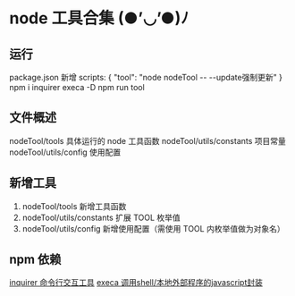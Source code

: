 # node 工具合集 (●’◡’●)ﾉ

## 运行
package.json 新增 scripts: { "tool": "node nodeTool -- --update强制更新" }
npm i inquirer execa -D
npm run tool

## 文件概述
nodeTool/tools 具体运行的 node 工具函数
nodeTool/utils/constants 项目常量
nodeTool/utils/config 使用配置

## 新增工具
1. nodeTool/tools 新增工具函数
2. nodeTool/utils/constants 扩展 TOOL 枚举值
3. nodeTool/utils/config 新增使用配置（需使用 TOOL 内枚举值做为对象名）

## npm 依赖
[inquirer 命令行交互工具](https://github.com/SBoudrias/Inquirer.js#readme)
[execa 调用shell/本地外部程序的javascript封装](https://github.com/sindresorhus/execa#readme)
